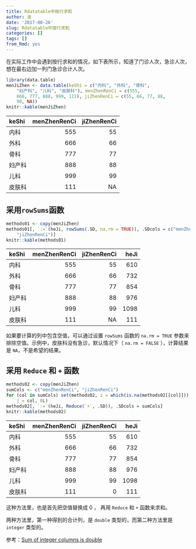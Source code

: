 ```yaml
---
title: Rdatatable中按行求和
author: 波
date: '2017-08-26'
slug: Rdatatable中按行求和
categories: []
tags: []
from_Rmd: yes
---
```


在实际工作中会遇到按行求和的情况，如下表所示，知道了门诊人次，急诊人次，想在最右边加一列门急诊合计人次。

```r
library(data.table)
menJiZhen <- data.table(keShi = c("内科", "外科", "骨科", 
    "妇产科", "儿科", "皮肤科"), menZhenRenCi = c(555, 
    666, 777, 888, 999, 111), jiZhenRenCi = c(55, 66, 77, 88, 
    99, NA))
knitr::kable(menJiZhen)
```



|keShi  | menZhenRenCi| jiZhenRenCi|
|:------|------------:|-----------:|
|内科   |          555|          55|
|外科   |          666|          66|
|骨科   |          777|          77|
|妇产科 |          888|          88|
|儿科   |          999|          99|
|皮肤科 |          111|          NA|

## 采用`rowSums`函数

```r
methods01 <- copy(menJiZhen)
methods01[, `:=`(heJi, rowSums(.SD, na.rm = TRUE)), .SDcols = c("menZhenRenCi", 
    "jiZhenRenCi")]
knitr::kable(methods01)
```



|keShi  | menZhenRenCi| jiZhenRenCi| heJi|
|:------|------------:|-----------:|----:|
|内科   |          555|          55|  610|
|外科   |          666|          66|  732|
|骨科   |          777|          77|  854|
|妇产科 |          888|          88|  976|
|儿科   |          999|          99| 1098|
|皮肤科 |          111|          NA|  111|
如果要计算的列中包含空值，可以通过设置 `rowSums` 函数的 `na.rm = TRUE` 参数来排除空值。示例中，皮肤科没有急诊，默认情况下（ `na.rm = FALSE` ），计算结果是 `NA`，不是希望的结果。


## 采用 `Reduce` 和  `+` 函数

```r
methods02 <- copy(menJiZhen)
sumCols <- c("menZhenRenCi", "jiZhenRenCi")
for (col in sumCols) set(methods02, i = which(is.na(methods02[[col]])), 
    j = col, 0L)
methods02[, `:=`(heJi, Reduce(`+`, .SD)), .SDcols = sumCols]
knitr::kable(methods02)
```



|keShi  | menZhenRenCi| jiZhenRenCi| heJi|
|:------|------------:|-----------:|----:|
|内科   |          555|          55|  610|
|外科   |          666|          66|  732|
|骨科   |          777|          77|  854|
|妇产科 |          888|          88|  976|
|儿科   |          999|          99| 1098|
|皮肤科 |          111|           0|  111|
这种方法里，也是首先把空值替换成 0 ， 再用 `Reduce` 和  `+` 函数来求和。

两种方法里，第一种得到的合计列，是 `double` 类型的，而第二种方法里是 `integer` 类型的。

参考：[Sum of integer columns is double](https://stackoverflow.com/questions/45960913/sum-of-integer-columns-is-double/45961107#45961107)
